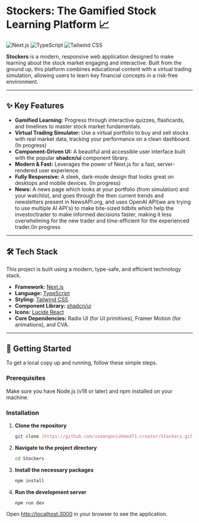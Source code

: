 # Stockers: The Gamified Stock Learning Platform 📈

![Next.js](https://img.shields.io/badge/Next.js-000000?style=for-the-badge&logo=nextdotjs&logoColor=white)
![TypeScript](https://img.shields.io/badge/TypeScript-3178C6?style=for-the-badge&logo=typescript&logoColor=white)
![Tailwind CSS](https://img.shields.io/badge/Tailwind_CSS-38B2AC?style=for-the-badge&logo=tailwind-css&logoColor=white)

**Stockers** is a modern, responsive web application designed to make learning about the stock market engaging and interactive. Built from the ground up, this platform combines educational content with a virtual trading simulation, allowing users to learn key financial concepts in a risk-free environment.



---

## ✨ Key Features

* **Gamified Learning:** Progress through interactive quizzes, flashcards, and timelines to master stock market fundamentals.
* **Virtual Trading Simulator:** Use a virtual portfolio to buy and sell stocks with real market data, tracking your performance on a clean dashboard. (In progress)
* **Component-Driven UI:** A beautiful and accessible user interface built with the popular **shadcn/ui** component library.
* **Modern & Fast:** Leverages the power of Next.js for a fast, server-rendered user experience.
* **Fully Responsive:** A sleek, dark-mode design that looks great on desktops and mobile devices. (In progress)
* **News:** A news page which looks at your portfolio (from simulation) and your watchlist, and goes through the then current trends and newsletters present in NewsAPI.org, and uses OpenAI API(we are trying to use multiple AI API's) to make bite-sized tidbits which help the investor/trader to make informed decisions faster, making it less overwhelming for the new trader and time-efficient for the experienced trader.(In progress

---

## 🛠️ Tech Stack

This project is built using a modern, type-safe, and efficient technology stack.

* **Framework:** [Next.js](https://nextjs.org/)
* **Language:** [TypeScript](https://www.typescriptlang.org/)
* **Styling:** [Tailwind CSS](https://tailwindcss.com/)
* **Component Library:** [shadcn/ui](https://ui.shadcn.com/)
* **Icons:** [Lucide React](https://lucide.dev/)
* **Core Dependencies:** Radix UI (for UI primitives), Framer Motion (for animations), and CVA.

---

## 🚀 Getting Started

To get a local copy up and running, follow these simple steps.

### Prerequisites

Make sure you have Node.js (v18 or later) and npm installed on your machine.

### Installation

1.  **Clone the repository**
    ```sh
    git clone [https://github.com/usmanganiahmed71-creator/Stockers.git](https://github.com/usmanganiahmed71-creator/Stockers.git)
    ```
2.  **Navigate to the project directory**
    ```sh
    cd Stockers
    ```
3.  **Install the necessary packages**
    ```sh
    npm install
    ```
4.  **Run the development server**
    ```sh
    npm run dev
    ```

Open [http://localhost:3000](http://localhost:3000) in your browser to see the application.
